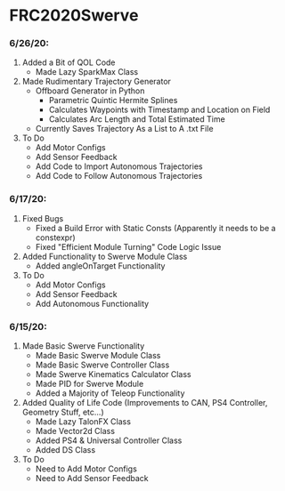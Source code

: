 # FRC2020Swerve
### 6/26/20:
1. Added a Bit of QOL Code
	- Made Lazy SparkMax Class
2. Made Rudimentary Trajectory Generator
	- Offboard Generator in Python
		- Parametric Quintic Hermite Splines
		- Calculates Waypoints with Timestamp and Location on Field
		- Calculates Arc Length and Total Estimated Time
	- Currently Saves Trajectory As a List to A .txt File
3. To Do
	- Add Motor Configs
	- Add Sensor Feedback
	- Add Code to Import Autonomous Trajectories
	- Add Code to Follow Autonomous Trajectories

### 6/17/20:
1. Fixed Bugs
	- Fixed a Build Error with Static Consts (Apparently it needs to be a constexpr)
	- Fixed "Efficient Module Turning" Code Logic Issue
2. Added Functionality to Swerve Module Class
	- Added angleOnTarget Functionality
3. To Do
	- Add Motor Configs
	- Add Sensor Feedback
	- Add Autonomous Functionality

### 6/15/20:
1. Made Basic Swerve Functionality
	- Made Basic Swerve Module Class
	- Made Basic Swerve Controller Class
	- Made Swerve Kinematics Calculator Class
	- Made PID for Swerve Module
	- Added a Majority of Teleop Functionality
2. Added Quality of Life Code (Improvements to CAN, PS4 Controller, Geometry Stuff, etc...)
	- Made Lazy TalonFX Class
	- Made Vector2d Class
	- Added PS4 & Universal Controller Class
	- Added DS Class
3. To Do
	- Need to Add Motor Configs
	- Need to Add Sensor Feedback

